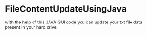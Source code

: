 # FileContentUpdateUsingJava
with the help of this JAVA GUI code you can update your txt file data present in your hard drive
